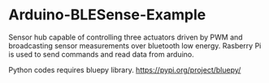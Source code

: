 # Arduino-BLESense-Example
Sensor hub capable of controlling three actuators driven by PWM and broadcasting sensor measurements over bluetooth low energy.
Rasberry Pi is used to send commands and read data from arduino.

Python codes requires bluepy library. https://pypi.org/project/bluepy/
